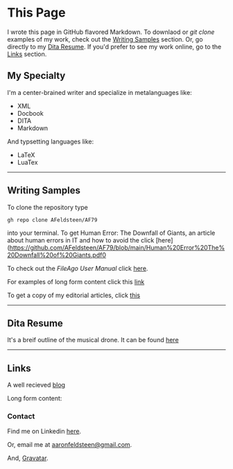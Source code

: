 


# This Page


I wrote this page in GitHub flavored Markdown. To downlaod or *git clone* examples of my work, check out the [Writing Samples](#writing-samples)
section. Or, go directly to my [Dita Resume](#dita-resume). If you'd prefer to see my work online, go to the [Links](#links)
section.

## My Specialty  

I'm a center-brained writer and specialize in metalanguages like: 

- XML
- Docbook
- DITA
- Markdown

And typsetting languages like:

- LaTeX
- LuaTex


---

## Writing Samples


To clone the repository type 

`
              gh repo clone AFeldsteen/AF79 
`

into your terminal. 
To get Human Error: The Downfall of Giants, an article about human errors in IT and how to avoid the click [here](https://github.com/AFeldsteen/AF79/blob/main/Human%20Error%20The%20Downfall%20of%20Giants.pdf0

To check out the *FileAgo User Manual* click [here](https://github.com/AFeldsteen/AF79/blob/main/User%20Manual3.pdf).

For examples of long form content click this [link](https://github.com/AFeldsteen/AF79/blob/main/PorfolioXI.pdf)

To get a copy of my editorial articles, click [this](https://github.com/AFeldsteen/AF79/blob/main/Street%20Kulture%20November%20Issue%202021%20Final%20draft)

---

## Dita Resume

It's a breif outline of the musical drone. It can be found [here](https://github.com/AFeldsteen/The-Musical-Drone.git)




---

## Links

A well recieved [blog](https://www.linkedin.com/feed/update/urn:li:activity:6897741656846929920)

Long form content:


### Contact

Find me on Linkedin [here](https://www.linkedin.com/in/aaron-feldsteen-5a9490146/).

Or, email me at [aaronfeldsteen@gmail.com](url).

And, [Gravatar](https://en.gravatar.com/aaronf798). 





